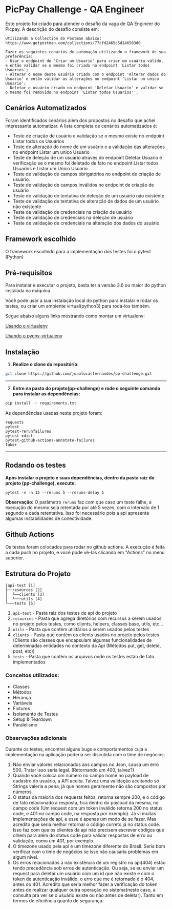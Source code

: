 # PicPay Challenge - QA Engineer

Este projeto foi criado para atender o desafio da vaga de QA Engineer do Picpay. A descrição do desafio consiste em:

```
Utilizando a Collection do Postman abaixo:
https://www.getpostman.com/collections/77cfd2465c5d146503d0

Fazer os seguintes cenários de automação utilizando o framework de sua preferência:
- Usar o endpoint de 'Criar um Usuario' para criar um usuário válido, e então validar se o mesmo foi criado no endpoint 'Listar todos Usuarios';
- Alterar o nome deste usuário criado com o endpoint 'Alterar dados do Usuario' e então validar as alterações no endpoint 'Listar um unico Usuario';
- Deletar o usuário criado no endpoint 'Deletar Usuario' e validar se o mesmo foi removido no endpoint 'Listar todos Usuarios'';
```

## Cenários Automatizados
Foram identificados cenários além dos propostos no desafio que achei interessante automatizar. A lista completa de cenários automatizados é:

- Teste de criação de usuário e validação se o mesmo existe no endpoint Listar todos os Usuários
- Teste de alteração do nome de um usuário e a validação das alterações no endpoint Listar um unico Usuario
- Teste de deleção de um usuário através do endpoint Deletar Usuario e verificação se o mesmo foi deletado de fato no endpoint Listar todos Usuarios e Listar um Unico Usuario
- Teste de validação de campos obrigatórios no endpoint de criação de usuário.
- Teste de validação de campos inválidos no endpoint de criação de usuário
- Teste de validação de tentativa de deleção de um usuário não existente
- Teste de validação de tentativa de alteração de dados de um usuário não existente
- Teste de validação de credenciais na criação de usuário
- Teste de validação de credenciais na deleção de usuário
- Teste de validação de credenciais na alteração dos dados do usuário

## Framework escolhido

O framework escolhido para a implementação dos testes foi o pytest (Python)

## Pré-requisitos

Para instalar e executar o projeto, basta ter a versão 3.6 ou maior do python instalada na máquina.

Você pode usar a sua instalação local do python para instalar e rodar os testes, ou criar um ambiente virtual(python3) para rodá-los também.

Segue abaixo alguns links mostrando como montar um virtualenv:

[Usando o virtualenv](https://gist.github.com/Geoyi/d9fab4f609e9f75941946be45000632b)

[Usando o pyenv-virtualenv](https://www.liquidweb.com/kb/how-to-install-pyenv-virtualenv-on-ubuntu-18-04/)


## Instalação

1. **Realize o clone do repositório:**

 ```sh
 git clone https://github.com/joaolucasfernandes/pp-challenge.git
```

***
2. **Entre na pasta do projeto(pp-challenge) e rode o seguinte comando para instalar as dependências:**

```sh
pip install -r requirements.txt
```

As dependências usadas neste projeto foram:
```
requests
pytest
pytest-rerunfailures
pytest-xdist
pytest-github-actions-annotate-failures
faker
```

***

## Rodando os testes

**Após instalar o projeto e suas dependências, dentro da pasta raiz do projeto (pp-challenge), execute:**

 `pytest -v -n 15 --reruns 5 --reruns-delay 1` 

 **Observação:** O parâmetro `reruns` faz com que caso um teste falhe, a execução do mesmo seja retentada por até 5 vezes, com o intervalo de 1 segundo a cada retentativa. Isso foi necessário pois a api apresenta algumas instabilidades de conectividade.

## Github Actions
Os testes foram colocados para rodar no github actions. A execução é feita a cada push no projeto, e você pode vê-las clicando em "Actions" no menu superior.

## Estrutura do Projeto
```
|api-test [1]  
├──resources [2]  
│  └──clients [3] 
│  └───utils [4] 
└───tests [5]
```
1. `api-test` - Pasta raiz dos testes de api do projeto
2. `resources` - Pasta que agrega diretórios com recursos a serem usados no projeto pelos testes, como clients, helpers, classes base, utils, etc...
3. `utils` - Pasta que contém utilitários a serem usados pelos testes
4. `clients` - Pasta que contém os clients usados no projeto pelos testes (Clients são classes que encapsulam algumas funcionalidades de determinadas entidades no contexto da Api (Métodos put, get, delete, post, etc))
5. `tests` - Pasta que contém os arquivos onde os testes estão de fato implementados 

### Conceitos utilizados:
- Classes
- Métodos 
- Herança
- Variáveis
- Fixtures
- Isolamento de Testes
- Setup & Teardown
- Paralelismo

### Observações adicionais
Durante os testes, encontrei alguns bugs  e comportamentos cuja a implementação na aplicação poderia ser discutida com o time de negócios:

1. Não enviar valores relacionados aos campos no Json, causa um erro 500. Tratar isso seria legal. (Retornando um 400, talvez?)
2. Quando você coloca um número no campo nome no payload de cadastro do usuário, a API aceita. Talvez uma validação aceitando só Strings valeria a pena, já que nomes geralmente não são compostos por números.
3. O status da maioria dos requests feitos, retorna sempre 200, e o código de fato relacionado a resposta, fica dentro do payload da mesma, no campo code (Um request com um token inválido retorna 200 no status code, e 401 no campo code, na resposta por exemplo). Já vi muitas implementações de api, e esse é apenas um modo de se fazer. Mas acredito que seria melhor retornar o código correto já no status code. Isso faz com que os clientes da api não precisem escrever códigos que olhem para além do status code para validar respostas de erro ou validação, como um 401, por exemplo. 
5. O timezone usado pela api é um timezone diferente do Brasil. Seria bom verificar com o time de negócios se isso não causaria problemas em algum nível.
6. Os erros relacionados a não existência de um registro na api(404) estão tendo precedência sob erros de autenticação. Ou seja, se eu enviar um request para deletar um usuário com um id que não existe e com o token de autenticação inválido, o erro que me é retornado é o 404, antes do 401. Acredito que seria melhor fazer a verificação do token antes de realizar qualquer outra operação no sistema(neste caso, a consulta pra ver se o usuário existe ou não antes de deletar). Tanto em termos de eficiência quanto de segurança.

